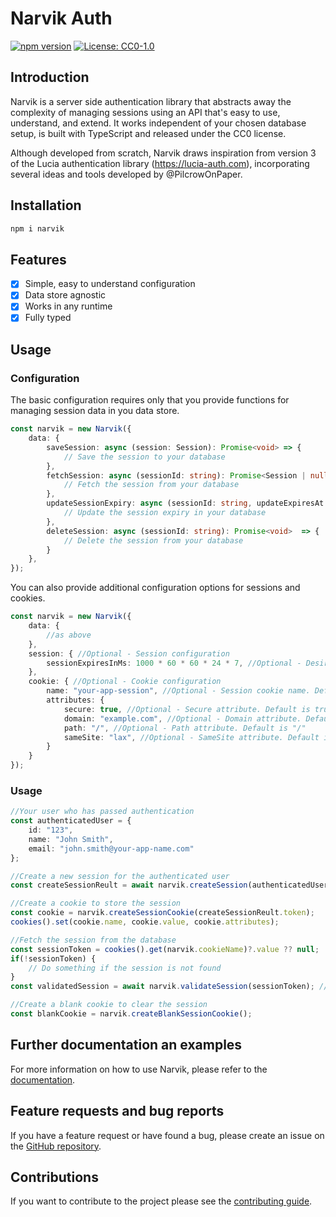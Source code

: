 # Narvik Auth

[![npm version](https://badge.fury.io/js/narvik.svg)](https://badge.fury.io/js/narvik)
[![License: CC0-1.0](https://img.shields.io/badge/License-CC0%201.0-lightgrey.svg)](https://creativecommons.org/publicdomain/zero/1.0/)

## Introduction
Narvik is a server side authentication library that abstracts away the complexity of managing sessions using an API that's easy to use, understand, and extend. It works independent of your chosen database setup, is built with TypeScript and released under the CC0 license.

Although developed from scratch, Narvik draws inspiration from version 3 of the Lucia authentication library (https://lucia-auth.com), incorporating several ideas and tools developed by @PilcrowOnPaper.

## Installation
```bash
npm i narvik
```

## Features
- [x] Simple, easy to understand configuration
- [x] Data store agnostic
- [x] Works in any runtime
- [x] Fully typed

## Usage

### Configuration

The basic configuration requires only that you provide functions for managing session data in you data store.  
```ts
const narvik = new Narvik({
    data: {
        saveSession: async (session: Session): Promise<void> => {
            // Save the session to your database
        },
        fetchSession: async (sessionId: string): Promise<Session | null>  => {
            // Fetch the session from your database
        },
        updateSessionExpiry: async (sessionId: string, updateExpiresAt: Date): Promise<void>  => {
            // Update the session expiry in your database
        },
        deleteSession: async (sessionId: string): Promise<void>  => {
            // Delete the session from your database
        }
    },
});
```

You can also provide additional configuration options for sessions and cookies.  
```ts
const narvik = new Narvik({
    data: {
        //as above
    },
    session: { //Optional - Session configuration 
        sessionExpiresInMs: 1000 * 60 * 60 * 24 * 7, //Optional - Desired session lenth in ms. Default is 30 Days - here value is 1 week
    },
    cookie: { //Optional - Cookie configuration
        name: "your-app-session", //Optional - Session cookie name. Default is "narvik_session"
        attributes: {
            secure: true, //Optional - Secure attribute. Default is true
            domain: "example.com", //Optional - Domain attribute. Default is not set
            path: "/", //Optional - Path attribute. Default is "/"
            sameSite: "lax", //Optional - SameSite attribute. Default is "lax"
        }
    }
});
```

### Usage
```ts
//Your user who has passed authentication
const authenticatedUser = {
    id: "123",
    name: "John Smith",
    email: "john.smith@your-app-name.com"
};

//Create a new session for the authenticated user
const createSessionReult = await narvik.createSession(authenticatedUser.id);

//Create a cookie to store the session
const cookie = narvik.createSessionCookie(createSessionReult.token);
cookies().set(cookie.name, cookie.value, cookie.attributes);

//Fetch the session from the database
const sessionToken = cookies().get(narvik.cookieName)?.value ?? null;
if(!sessionToken) {
    // Do something if the session is not found
}
const validatedSession = await narvik.validateSession(sessionToken); //Returns Session if valid or null if session is invalid

//Create a blank cookie to clear the session
const blankCookie = narvik.createBlankSessionCookie();
```

## Further documentation an examples
For more information on how to use Narvik, please refer to the [documentation](https://narvik-auth.com).

## Feature requests and bug reports
If you have a feature request or have found a bug, please create an issue on the [GitHub repository](https://github.com/gnk-softworks/narvik).

## Contributions
If you want to contribute to the project please see the [contributing guide](https://narvik-auth.com/contributing).